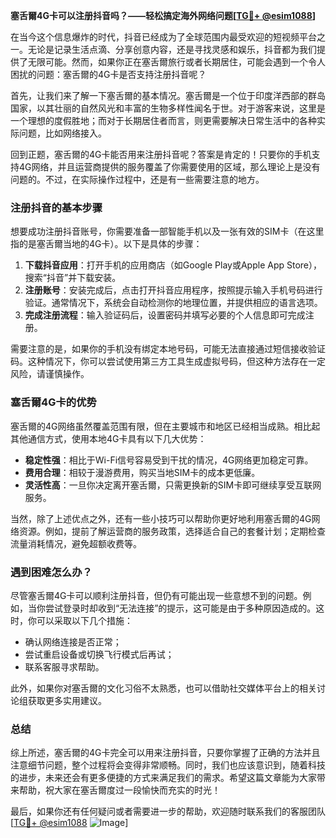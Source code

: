 **塞舌爾4G卡可以注册抖音吗？——轻松搞定海外网络问题[[TG💪+ @esim1088](https://t.me/s/esim1088)]**

在当今这个信息爆炸的时代，抖音已经成为了全球范围内最受欢迎的短视频平台之一。无论是记录生活点滴、分享创意内容，还是寻找灵感和娱乐，抖音都为我们提供了无限可能。然而，如果你正在塞舌爾旅行或者长期居住，可能会遇到一个令人困扰的问题：塞舌爾的4G卡是否支持注册抖音呢？

首先，让我们来了解一下塞舌爾的基本情况。塞舌爾是一个位于印度洋西部的群岛国家，以其壮丽的自然风光和丰富的生物多样性闻名于世。对于游客来说，这里是一个理想的度假胜地；而对于长期居住者而言，则更需要解决日常生活中的各种实际问题，比如网络接入。

回到正题，塞舌爾的4G卡能否用来注册抖音呢？答案是肯定的！只要你的手机支持4G网络，并且运营商提供的服务覆盖了你需要使用的区域，那么理论上是没有问题的。不过，在实际操作过程中，还是有一些需要注意的地方。

### 注册抖音的基本步骤

想要成功注册抖音账号，你需要准备一部智能手机以及一张有效的SIM卡（在这里指的是塞舌爾当地的4G卡）。以下是具体的步骤：

1. **下载抖音应用**：打开手机的应用商店（如Google Play或Apple App Store），搜索“抖音”并下载安装。
2. **注册账号**：安装完成后，点击打开抖音应用程序，按照提示输入手机号码进行验证。通常情况下，系统会自动检测你的地理位置，并提供相应的语言选项。
3. **完成注册流程**：输入验证码后，设置密码并填写必要的个人信息即可完成注册。

需要注意的是，如果你的手机没有绑定本地号码，可能无法直接通过短信接收验证码。这种情况下，你可以尝试使用第三方工具生成虚拟号码，但这种方法存在一定风险，请谨慎操作。

### 塞舌爾4G卡的优势

塞舌爾的4G网络虽然覆盖范围有限，但在主要城市和地区已经相当成熟。相比起其他通信方式，使用本地4G卡具有以下几大优势：

- **稳定性强**：相比于Wi-Fi信号容易受到干扰的情况，4G网络更加稳定可靠。
- **费用合理**：相较于漫游费用，购买当地SIM卡的成本更低廉。
- **灵活性高**：一旦你决定离开塞舌爾，只需更换新的SIM卡即可继续享受互联网服务。

当然，除了上述优点之外，还有一些小技巧可以帮助你更好地利用塞舌爾的4G网络资源。例如，提前了解运营商的服务政策，选择适合自己的套餐计划；定期检查流量消耗情况，避免超额收费等。

### 遇到困难怎么办？

尽管塞舌爾4G卡可以顺利注册抖音，但仍有可能出现一些意想不到的问题。例如，当你尝试登录时却收到“无法连接”的提示，这可能是由于多种原因造成的。这时，你可以采取以下几个措施：

- 确认网络连接是否正常；
- 尝试重启设备或切换飞行模式后再试；
- 联系客服寻求帮助。

此外，如果你对塞舌爾的文化习俗不太熟悉，也可以借助社交媒体平台上的相关讨论组获取更多实用建议。

### 总结

综上所述，塞舌爾的4G卡完全可以用来注册抖音，只要你掌握了正确的方法并且注意细节问题，整个过程将会变得非常顺畅。同时，我们也应该意识到，随着科技的进步，未来还会有更多便捷的方式来满足我们的需求。希望这篇文章能为大家带来帮助，祝大家在塞舌爾度过一段愉快而充实的时光！

最后，如果你还有任何疑问或者需要进一步的帮助，欢迎随时联系我们的客服团队[[TG💪+ @esim1088](https://t.me/s/esim1088) ![Image](https://i.postimg.cc/4NQfJmqS/Snipaste-2025-05-13-00-14-12.png)]